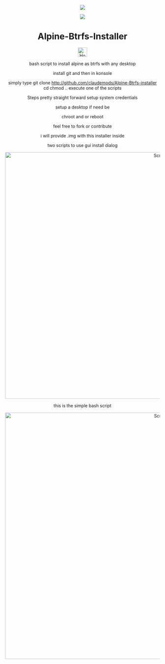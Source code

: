 <p align="center">
  <img src="https://i.postimg.cc/d1VR617H/alpine.webp">
</p>

<div align="center">

<a href="https://www.alpinelinux.org/" target="_blank"><img src="https://img.shields.io/badge/DISTRO-Alpine-00FFFF?style=for-the-badge&logo=Alpine" /></a>






# Alpine-Btrfs-Installer

<div align="center">
  <a href="https://www.deepseek.com/" target="_blank">
    <img alt="Homepage" src="https://i.postimg.cc/Hs2vbbZ8/Deep-Seek-Homepage.png" style="height: 30px; width: auto;">
  </a>

bash script to install alpine as btrfs with any desktop

install git and then in konsole 

simply type git clone http://github.com/claudemods/Alpine-Btrfs-installer cd chmod .. execute one of the scripts

Steps pretty straight forward
setup system credentials

setup a desktop if need be

chroot and or reboot


feel free to fork or contribute 


i will provide .img with this installer inside

two scripts to use gui install dialog

<img width="1280" height="800" alt="Screenshot_archlinux-clone_2025-07-11_18:09:33" src="https://github.com/user-attachments/assets/ba0192b6-d8f5-4ad1-8087-cc5c12193e19" />

this is the simple bash script 


<img width="1280" height="800" alt="Screenshot_archlinux-clone_2025-07-11_18:14:04" src="https://github.com/user-attachments/assets/1e6808e8-f383-4dc1-b450-c9178acf052d" />

